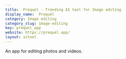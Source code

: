 ```yaml
---
title:  Prequel - Trending AI tool for Image editing
display_name:  Prequel
category: Image editing
category_slug: image-editing
key: prequel_app
website: https://prequel.app/
layout: aitool
---
```


An app for editing photos and videos.
